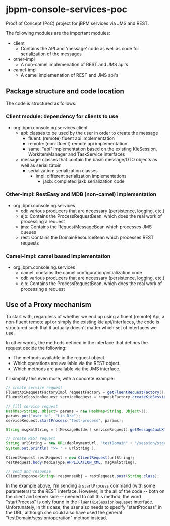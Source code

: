 # jbpm-console-services-poc

Proof of Concept (PoC) project for jBPM services via JMS and REST.

The following modules are the important modules: 

- client
  - Contains the API and 'message' code as well as code for serialization of the messages
- other-impl
  - A non-camel implemenation of REST and JMS api's
- camel-impl
  - A camel implemenation of REST and JMS api's

## Package structure and code location

The code is structured as follows:

### Client module: dependency for clients to use

- org.jbpm.console.ng.services.client
  - api: classes to be used by the user in order to create the message
    - fluent: (remote) fluent api implementation
    - remote: (non-fluent) remote api implementation
    - same: "api" implementation based on the existing KieSession, WorkItemManager and TaskService interfaces
  - message: classes that contain the basic message/DTO objects as well as serializatoin
    - serialization: serialization classes
      - impl: different serialization implementations
        - jaxb: completed jaxb serialization code

### Other-Impl: RestEasy and MDB (non-camel) implementation

- org.jbpm.console.ng.services
  - cdi: various producers that are necessary (persistence, logging, etc.)
  - ejb: Contains the ProcessRequestBean, which does the real work of processing a request
  - jms: Contains the RequestMessageBean which processes JMS queues
  - rest: Contains the DomainResourceBean which processes REST requests

### Camel-Impl: camel based implementation

- org.jbpm.console.ng.services
  - camel: contains the camel configuration/initialization code
  - cdi: various producers that are necessary (persistence, logging, etc.)
  - ejb: Contains the ProcessRequestBean, which does the real work of processing a request

## Use of a Proxy mechanism

To start with, regardless of whether we end up using a fluent (remote) Api, a non-fluent remote api
or simply the existing kie api/interfaces, the code is structured such that it actually doesn't 
matter which set of interfaces we use. 

In other words, the methods defined in the interface that defines the request decide the following: 
- The methods available in the request object. 
- Which operations are available via the REST object. 
- Which methods are available via the JMS interface. 

I'll simplify this even more, with a concrete example: 

```java
// create service request
FluentApiRequestFactoryImpl requestFactory = getFluentRequestFactory();
FluentKieSessionRequest serviceRequest = requestFactory.createKieSessionRequest();

// fill service request
HashMap<String, Object> params = new HashMap<String, Object>();
params.put("user-id", "Lin Dze");
serviceRequest.startProcess("test-process", params);

String msgXmlString = ((MessageHolder) serviceRequest).getMessageJaxbXml();

// create REST request
String urlString = new URL(deploymentUrl, "testDomain" + "/session/startProcess").toExternalForm();
System.out.println( ">> " + urlString );
    
ClientRequest restRequest = new ClientRequest(urlString);
restRequest.body(MediaType.APPLICATION_XML, msgXmlString);

// send and response
ClientResponse<String> responseObj = restRequest.post(String.class);
```

In the example above, I'm sending a `startProcess` command (with some parameters) to the
REST interface. However, in the all of the code -- both on the client and server side -- needed
to call this method, the word "startProcess" is only found in the `FluentKieSessionRequeset`
interface. Unfortunately, in this case, the user also needs to specify "startProcess" in the URL, 
although she could also have used the general "testDomain/session/operation" method instead. 

